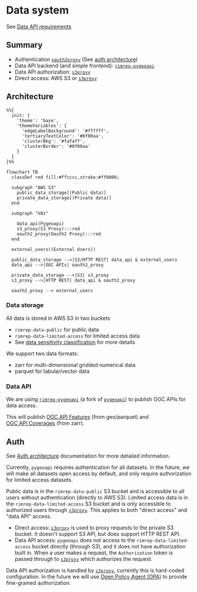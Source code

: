 # Data system

See [Data API requirements](../../requirements.md#data-api)

## Summary

- Authentication [`oauth2proxy`](https://oauth2-proxy.github.io/oauth2-proxy/) (See [auth architecture](auth.md))
- Data API backend (and simple frontend): [`rimrep-pygeoapi`](https://github.com/aodn/rimrep-pygeoapi)
- Data API authorization: [`s3proxy`](https://oxyno-zeta.github.io/s3-proxy/)
- Direct access: AWS S3 or [`s3proxy`](https://oxyno-zeta.github.io/s3-proxy/)

## Architecture

```mermaid
%%{
  init: {
    'theme': 'base',
    'themeVariables': {
      'edgeLabelBackground': '#ffffff',
      'tertiaryTextColor': '#0f00aa',
      'clusterBkg': '#fafaff',
      'clusterBorder': '#0f00aa'
    }
  }
}%%

flowchart TB
  classDef red fill:#ffcccc,stroke:#ff0000;

  subgraph "AWS S3"
    public_data_storage[(Public data)]
    private_data_storage[(Private data)]
  end

  subgraph "k8s"

    data_api(Pygeoapi)
    s3_proxy(S3 Proxy):::red
    oauth2_proxy(Oauth2 Proxy):::red
  end

  external_users((External Users))

  public_data_storage -->|S3/HTTP REST| data_api & external_users
  data_api -->|OGC APIs| oauth2_proxy

  private_data_storage -->|S3| s3_proxy
  s3_proxy -->|HTTP REST| data_api & oauth2_proxy

  oauth2_proxy --> external_users
```

### Data storage

All data is stored in AWS S3 in two buckets

- `rimrep-data-public` for public data
- `rimrep-data-limited-access` for limited access data
- See [data sensitivity classification](../../data/data-sensitivity.md) for more details

We support two data formats:

- zarr for multi-dimensional gridded numerical data
- parquet for tabular/vector data

### Data API

We are using [`rimrep-pygeoapi`](https://github.com/aodn/rimrep-pygeoapi) (a fork of [`pygeoapi`](https://github.com/geopython/pygeoapi/)) to publish OGC APIs for data access.

This will publish [OGC API Features](https://ogcapi.ogc.org/features/) (from geo/parquet) and [OGC API Coverages](https://ogcapi.ogc.org/coverages/) (from zarr).

## Auth

See [Auth architecture](auth.md) documentation for more detailed information.

Currently, `pygeoapi` requires authentication for all datasets. In the future, we will make all datasets open access by default, and only require authorization for limited access datasets.

Public data is in the `rimrep-data-public` S3 bucket and is accessible to all users without authentication (directly to AWS S3). Limited access data is in the `rimrep-data-limited-access` S3 bucket and is only accessible to authorized users through [`s3proxy`](https://oxyno-zeta.github.io/s3-proxy/). This applies to both "direct access" and "data API" access.

- Direct access: [`s3proxy`](https://oxyno-zeta.github.io/s3-proxy/) is used to proxy requests to the private S3 bucket. It doesn't support S3 API, but does support HTTP REST API.
- Data API access: `pygeoapi` does not access to the `rimrep-data-limited-access` bucket directly (through S3), and it does not have authorization built in. When a user makes a request, the `Authorization` token is passed through to [`s3proxy`](https://oxyno-zeta.github.io/s3-proxy/) which authorizes the request.

Data API authorization is handled by [`s3proxy`](https://oxyno-zeta.github.io/s3-proxy/), currently this is hard-coded configuration. In the future we will use [Open Policy Agent (OPA)](https://www.openpolicyagent.org/) to provide fine-grained authorization.
